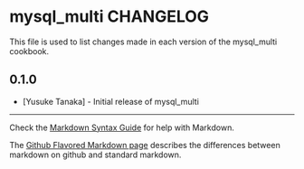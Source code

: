 mysql_multi CHANGELOG
=====================

This file is used to list changes made in each version of the mysql_multi cookbook.

0.1.0
-----
- [Yusuke Tanaka] - Initial release of mysql_multi

- - -
Check the [Markdown Syntax Guide](http://daringfireball.net/projects/markdown/syntax) for help with Markdown.

The [Github Flavored Markdown page](http://github.github.com/github-flavored-markdown/) describes the differences between markdown on github and standard markdown.
